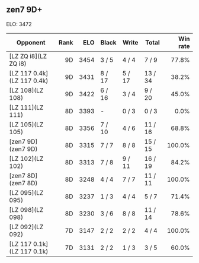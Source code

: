 ## zen7 9D+ ##

ELO: 3472

Opponent | Rank | ELO | Black | Write | Total | Win rate
---------|-----:|----:|-------|-------|-------|-------:
[LZ ZQ i8](LZ ZQ i8) | 9D | 3454 | 3 / 5 | 4 / 4 | 7 / 9 | 77.8%
[LZ 117 0.4k](LZ 117 0.4k) | 9D | 3431 | 8 / 17 | 5 / 17 | 13 / 34 | 38.2%
[LZ 108](LZ 108) | 9D | 3422 | 6 / 16 | 3 / 4 | 9 / 20 | 45.0%
[LZ 111](LZ 111) | 8D | 3393 | - | 0 / 3 | 0 / 3 | 0.0%
[LZ 105](LZ 105) | 8D | 3356 | 7 / 10 | 4 / 6 | 11 / 16 | 68.8%
[zen7 9D](zen7 9D) | 8D | 3315 | 7 / 7 | 8 / 8 | 15 / 15 | 100.0%
[LZ 102](LZ 102) | 8D | 3313 | 7 / 8 | 9 / 11 | 16 / 19 | 84.2%
[zen7 8D](zen7 8D) | 8D | 3248 | 4 / 4 | 7 / 7 | 11 / 11 | 100.0%
[LZ 095](LZ 095) | 8D | 3237 | 1 / 3 | 4 / 4 | 5 / 7 | 71.4%
[LZ 098](LZ 098) | 8D | 3230 | 3 / 6 | 8 / 8 | 11 / 14 | 78.6%
[LZ 092](LZ 092) | 7D | 3147 | 2 / 2 | 2 / 2 | 4 / 4 | 100.0%
[LZ 117 0.1k](LZ 117 0.1k) | 7D | 3131 | 2 / 2 | 1 / 3 | 3 / 5 | 60.0%
